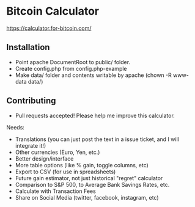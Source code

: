# Bitcoin Calculator

https://calculator.for-bitcoin.com/

## Installation

* Point apache DocumentRoot to public/ folder.
* Create config.php from config.php-example
* Make data/ folder and contents writable by apache (chown -R www-data data/)

## Contributing

* Pull requests accepted! Please help me improve this calculator.

Needs:

* Translations (you can just post the text in a issue ticket, and I will integrate it!)
* Other currencies (Euro, Yen, etc.)
* Better design/interface
* More table options (like % gain, toggle columns, etc)
* Export to CSV (for use in spreadsheets)
* Future gain estimator, not just historical "regret" calculator
* Comparison to S&P 500, to Average Bank Savings Rates, etc.
* Calculate with Transaction Fees
* Share on Social Media (twitter, facebook, instagram, etc)



